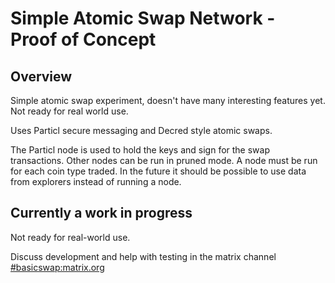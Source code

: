 
# Simple Atomic Swap Network - Proof of Concept

## Overview

Simple atomic swap experiment, doesn't have many interesting features yet.
Not ready for real world use.

Uses Particl secure messaging and Decred style atomic swaps.

The Particl node is used to hold the keys and sign for the swap transactions.
Other nodes can be run in pruned mode.
A node must be run for each coin type traded.
In the future it should be possible to use data from explorers instead of running a node.

## Currently a work in progress

Not ready for real-world use.

Discuss development and help with testing in the matrix channel [#basicswap:matrix.org](https://riot.im/app/#/room/#basicswap:matrix.org)
